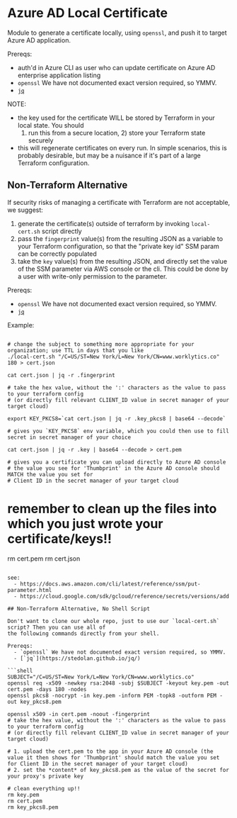 # Azure AD Local Certificate

Module to generate a certificate locally, using `openssl`, and push it to target Azure AD application.

Prereqs:
  - auth'd in Azure CLI as user who can update certificate on Azure AD enterprise application listing
  - `openssl` We have not documented exact version required, so YMMV.
  - [`jq`](https://stedolan.github.io/jq/)

NOTE:
  - the key used for the certificate WILL be stored by Terraform in your local state. You should
    1) run this from a secure location, 2) store your Terraform state securely
  - this will regenerate certificates on every run. In simple scenarios, this is probably desirable,
    but may be a nuisance if it's part of a large Terraform configuration.


## Non-Terraform Alternative


If security risks of managing a certificate with Terraform are not acceptable, we suggest:
  1. generate the certificate(s) outside of terraform by invoking `local-cert.sh` script directly
  2. pass the `fingerprint` value(s) from the resulting JSON as a variable to your Terraform
     configuration, so that the "private key id" SSM param can be correctly populated
  3. take the `key` value(s) from the resulting JSON, and directly set the value of the SSM parameter
     via AWS console or the cli.  This could be done by a user with write-only permission to the
     parameter.

Prereqs:
  - `openssl` We have not documented exact version required, so YMMV.
  - [`jq`](https://stedolan.github.io/jq/)

Example:
```shell

# change the subject to something more appropriate for your organization; use TTL in days that you like
./local-cert.sh "/C=US/ST=New York/L=New York/CN=www.worklytics.co" 180 > cert.json

cat cert.json | jq -r .fingerprint

# take the hex value, without the ':' characters as the value to pass to your terraform config
# (or directly fill relevant CLIENT_ID value in secret manager of your target cloud)

export KEY_PKCS8=`cat cert.json | jq -r .key_pkcs8 | base64 --decode`

# gives you `KEY_PKCS8` env variable, which you could then use to fill secret in secret manager of your choice

cat cert.json | jq -r .key | base64 --decode > cert.pem

# gives you a certificate you can upload directly to Azure AD console
# the value you see for 'Thumbprint' in the Azure AD console should MATCH the value you set for
# Client ID in the secret manager of your target cloud

```

# remember to clean up the files into which you just wrote your certificate/keys!!
rm cert.pem
rm cert.json
```

see:
  - https://docs.aws.amazon.com/cli/latest/reference/ssm/put-parameter.html
  - https://cloud.google.com/sdk/gcloud/reference/secrets/versions/add

## Non-Terraform Alternative, No Shell Script

Don't want to clone our whole repo, just to use our `local-cert.sh` script? Then you can use all of
the following commands directly from your shell.

Prereqs:
  - `openssl` We have not documented exact version required, so YMMV.
  - [`jq`](https://stedolan.github.io/jq/)

```shell
SUBJECT="/C=US/ST=New York/L=New York/CN=www.worklytics.co"
openssl req -x509 -newkey rsa:2048 -subj $SUBJECT -keyout key.pem -out cert.pem -days 180 -nodes
openssl pkcs8 -nocrypt -in key.pem -inform PEM -topk8 -outform PEM -out key_pkcs8.pem

openssl x509 -in cert.pem -noout -fingerprint
# take the hex value, without the ':' characters as the value to pass to your terraform config
# (or directly fill relevant CLIENT_ID value in secret manager of your target cloud)

# 1. upload the cert.pem to the app in your Azure AD console (the value it then shows for 'Thumbprint' should match the value you set for Client ID in the secret manager of your target cloud)
# 2. set the *content* of key_pkcs8.pem as the value of the secret for your proxy's private key

# clean everything up!!
rm key.pem
rm cert.pem
rm key_pkcs8.pem
```
